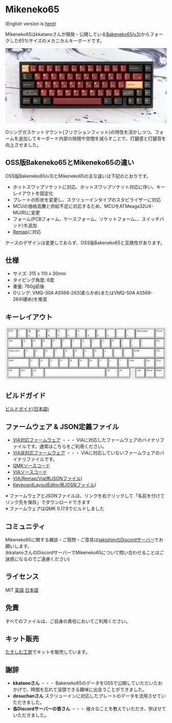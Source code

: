 # Mikeneko65
(English version is [here](./README.md))  

Mikeneko65はkkatanoさんが開発・公開している[Bakeneko65(v3)](https://github.com/kkatano/bakeneko-65)からフォークした65%サイズのメカニカルキーボードです。  

![Mikeneko65](./image/mikeneko-65.jpg)

Oリングガスケットマウント(フリクションフィット)の特性を活かしつつ、フォームを追加してキーボード内部の隙間や空間を減らすことで、打鍵感と打鍵音を向上させました。

## OSS版Bakeneko65とMikeneko65の違い
OSS版Bakeneko65(v3)とMikeneko65の主な違いは下記のとおりです。
- ホットスワップソケットに対応、ホットスワップソケット対応に伴い、キーレイアウトを固定化
- プレートの形状を変更し、スクリューインタイプのスタビライザーに対応
- MCUの価格高騰と供給不足に対応するため、MCUをATMeaga32U4-MU(R)に変更
- フォーム(PCBフォーム、ケースフォーム、ソケットフォーム、、スイッチパッド)を追加
- [Remap](https://remap-keys.app/)に対応

ケースのデザインは変更しておらず、OSS版Bakeneko65と互換性があります。  

## 仕様
- サイズ: 315 x 110 x 30mm
- タイピング角度: 6度
- 重量: 760g前後
- Oリング: VMQ-30A AS568-263(柔らかめ)またはVMQ-50A AS568-264(硬め)を推奨

## キーレイアウト
![Mikeneko65 layouts](./image/keyboard-layout.png)

## ビルドガイド
[ビルドガイド(日本語)](https://github.com/takishim/mikeneko65-docs/blob/master/BUILDGUIDE_jp.md)

## ファームウェア & JSON定義ファイル
- [VIA対応ファームウェア](./mikeneko65_via.hex) ・・・ VIAに対応したファームウェアのバイナリファイルです。通常はこちらをご利用ください。
- [VIA非対応ファームウェア](./mikeneko65_default.hex) ・・・ VIAに対応していないファームウェアのバイナリファイルです。
- [QMKソースコード](https://github.com/qmk/qmk_firmware/tree/master/keyboards/mikeneko65)
- [VIAソースコード](https://github.com/the-via/keyboards/tree/master/src/mikeneko65)
- [VIA/Remap/Vial用JSONファイル](./mikeneko65_via.json))
- [KeyboardLayoutEditor用JOSNファイル](./mikeneko65_kle.json))

※ ファームウェアとJSONファイルは、リンクを右クリックして「名前を付けてリンク先を保存」でダウンロードできます  
※ ファームウェアはQMK 0.17.9でビルドしました

## コミュニティ
Mikeneko65に関する雑談・ご質問・ご意見は[takishimのDiscordサーバー](https://discord.gg/w4NRNrZkBp)でお願いします。  
(kkatanoさんのDiscordサーバーでMikeneko65について問い合わせることはご迷惑になるのでご遠慮ください)

## ライセンス
MIT [英語](https://opensource.org/licenses/MIT) [日本語](https://licenses.opensource.jp/MIT/MIT.html)

## 免責
すべてのファイルは、ご自身の責任においてご利用ください。

## キット販売
[たきしむ工房](https://takishim.com/)でキットを販売しています。

## 謝辞
- **kkatanoさん** ・・・ Bakeneko65のデータをOSSで公開していただいたおかげで、時間を忘れて没頭できる趣味に出会うことができました。
- **desuchanさん** スクリューインに対応したプレートのデータを流用させていただきました。
- **各Discordサーバーの皆さん** ・・・ 様々なことを教えていただき、学ばせていただきました。
